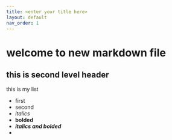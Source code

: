 ```yaml
---
title: <enter your title here>
layout: default
nav_order: 1
---
```


# welcome to new markdown file

## this is second level header

this is my list
- first
- second
- *italics*
- **bolded**
- ***italics and bolded***
- 
